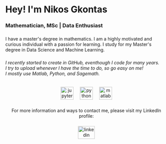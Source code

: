 <h1 align="left">Hey! I'm Nikos Gkontas</h1>

###

<h3 align="left">Mathematician, MSc | Data Enthusiast</h3>

###

<p align="left">I have a master's degree in mathematics. I am a highly motivated and curious individual with a passion for learning. 
I study for my Master's degree in Data Science and Machine Learning.</p>

###

<h6 align="left">I recently started to create in GitHub, eventhough I code for many years. 
  <br>
I try to upload whenever I have the time to do, so go easy on me!
<br>
I mostly use Matlab, Python, and Sagemath.</h6>

###

<div align="center">
  <img src="https://cdn.jsdelivr.net/gh/devicons/devicon/icons/jupyter/jupyter-original.svg" height="40" alt="jupyter logo"  />
  <img width="12" />
  <img src="https://cdn.jsdelivr.net/gh/devicons/devicon/icons/python/python-original.svg" height="40" alt="python logo"  />
  <img width="12" />
  <img src="https://cdn.jsdelivr.net/gh/devicons/devicon/icons/matlab/matlab-original.svg" height="40" alt="matlab logo"  />
</div>

###

<p align="center">For more information and ways to contact me, please visit my LinkedIn profile:</p>

###

<div align="center">
  <a href="https://www.linkedin.com/in/nikosgkontas/" target="_blank">
    <img src="https://raw.githubusercontent.com/maurodesouza/profile-readme-generator/master/src/assets/icons/social/linkedin/default.svg" width="52" height="40" alt="linkedin logo"  />
  </a>
</div>

###
